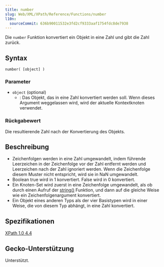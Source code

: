 ```yaml
---
title: number
slug: Web/XML/XPath/Reference/Functions/number
l10n:
  sourceCommit: 636b90011532e3fd2cf9333aaf1754fdc8de7938
---
```


Die `number` Funktion konvertiert ein Objekt in eine Zahl und gibt die Zahl zurück.

## Syntax

```plain
number( [object] )
```

### Parameter

- `object` (optional)
  - : Das Objekt, das in eine Zahl konvertiert werden soll. Wenn dieses Argument weggelassen wird, wird der aktuelle Kontextknoten verwendet.

### Rückgabewert

Die resultierende Zahl nach der Konvertierung des Objekts.

## Beschreibung

- Zeichenfolgen werden in eine Zahl umgewandelt, indem führende Leerzeichen in der Zeichenfolge vor der Zahl entfernt werden und Leerzeichen nach der Zahl ignoriert werden. Wenn die Zeichenfolge diesem Muster nicht entspricht, wird sie in NaN umgewandelt.
- Boolean true wird in 1 konvertiert. False wird in 0 konvertiert.
- Ein Knoten-Set wird zuerst in eine Zeichenfolge umgewandelt, als ob durch einen Aufruf der [string()](/de/docs/Web/XML/XPath/Reference/Functions/string) Funktion, und dann auf die gleiche Weise wie ein Zeichenfolgenargument konvertiert.
- Ein Objekt eines anderen Typs als der vier Basistypen wird in einer Weise, die von diesem Typ abhängt, in eine Zahl konvertiert.

## Spezifikationen

[XPath 1.0 4.4](https://www.w3.org/TR/xpath-10/#function-number)

## Gecko-Unterstützung

Unterstützt.
